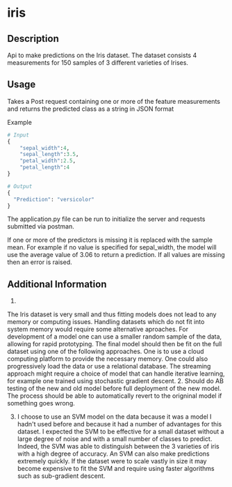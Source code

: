 # iris

## Description
Api to make predictions on the Iris dataset. The dataset consists 4 measurements for 150 samples of 3 different varieties of Irises. 
## Usage
Takes a Post request containing one or more of the feature measurements and returns the predicted class as a string in JSON format

Example
```python
# Input
{
	"sepal_width":4,
	"sepal_length":3.5,
	"petal_width":2.5,
	"petal_length":4
}
```

```python
# Output
{
  "Prediction": "versicolor"
}
```

The application.py file can be run to initialize the server and requests submitted via postman. 

If one or more of the predictors is missing it is replaced with the sample mean. For example if no value is specified for sepal_width, the model will use the average value of 3.06 to return a prediction. If all values are missing then an error is raised. 

## Additional Information
1. 
The Iris dataset is very small and thus fitting models does not lead to any memory or computing issues. Handling datasets which do not fit into system memory would require some alternative aproaches. For development of a model one can use a smaller random sample of the data, allowing for rapid prototyping. The final model should then be fit on the full dataset using one of the following approaches. One is to use a cloud computing platform to provide the necessary memory. One could also progressively load the data or use a relational database. The streaming approach might require a choice of model that can handle iterative learning, for example one trained using stochastic gradient descent. 
2.
Should do AB testing of the new and old model before full deployment of the new model. The process should be able to automatically revert to the origninal model if something goes wrong. 


3. I choose to use an SVM model on the data because it was a model I hadn't used before and because it had a number of advantages for this dataset. I expected the SVM to be effective for a small dataset without a large degree of noise and with a small number of classes to predict. Indeed, the SVM was able to distinguish between the 3 varieties of iris with a high degree of accuracy. An SVM can also make predictions extremely quickly. If the dataset were to scale vastly in size it may become expensive to fit the SVM and require using faster algorithms such as sub-gradient descent. 


